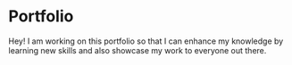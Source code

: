 # Portfolio 

Hey! I am working on this portfolio so that I can enhance my knowledge by learning new skills and also showcase my work to everyone out there.
